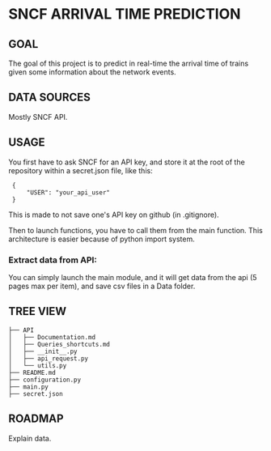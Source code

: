 # SNCF ARRIVAL TIME PREDICTION


## GOAL
The goal of this project is to predict in real-time the arrival time of trains given some information about the network events.


## DATA SOURCES
Mostly SNCF API.

## USAGE
You first have to ask SNCF for an API key, and store it at the root of the repository within a secret.json file, like this:
```
 {
     "USER": "your_api_user"
 }
```
This is made to not save one's API key on github (in .gitignore).

Then to launch functions, you have to call them from the main function.
This architecture is easier because of python import system.

### Extract data from API:
You can simply launch the main module, and it will get data from the api (5 pages max per item), and save csv files in a Data folder.
## TREE VIEW
```
├── API
│   ├── Documentation.md
│   ├── Queries_shortcuts.md
│   ├── __init__.py
│   ├── api_request.py
│   └── utils.py
├── README.md
├── configuration.py
├── main.py
├── secret.json
```
## ROADMAP
Explain data.
